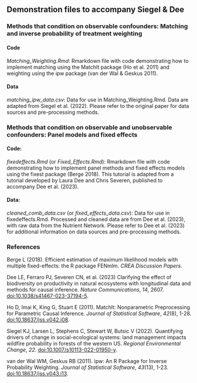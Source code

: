 ## Demonstration files to accompany Siegel & Dee


### Methods that condition on observable confounders: Matching and inverse probability of treatment weighting 

#### Code
_Matching_Weighting.Rmd_: Rmarkdown file with code demonstrating how to implement matching using the MatchIt package (Ho et al. 2011) and weighting using the ipw package (van der Wal & Geskus 2011).  

#### Data
_matching_ipw_data.csv_: Data for use in Matching_Weighting.Rmd. Data are adapted from Siegel et al. (2022). Please refer to the original paper for data sources and pre-processing methods.

### Methods that condition on observable and unobservable confounders: Panel models and fixed effects  

#### Code:
_fixedeffects.Rmd_ (or _Fixed_Effects.Rmd_): Rmarkdown file with code demonstrating how to implement panel methods and fixed effects models using the fixest package (Berge 2018). This tutorial is adapted from a tutorial developed by Laura Dee and Chris Severen, published to accompany Dee et al. (2023).    

#### Data:
_cleaned_comb_data.csv_ (or _fixed_effects_data.csv_): Data for use in fixedeffects.Rmd. Processed and cleaned data are from Dee et al. (2023), with raw data from the Nutrient Network. Please refer to Dee et al. (2023) for additional information on data sources and pre-processing methods.

### References
Berge L (2018). Efficient estimation of maximum likelihood models with multiple fixed-effects: the R package FENmlm. _CREA Discussion Papers_.

Dee LE, Ferraro PJ, Severen CN, et al. (2023) Clarifying the effect of biodiversity on productivity in natural ecosystems with longitudinal data and methods for causal inference. _Nature Communications_, *14*, 2607. [doi:10.1038/s41467-023-37194-5](https://doi.org/10.1038/s41467-023-37194-5).

Ho D, Imai K, King G, Stuart E (2011). MatchIt: Nonparametric Preprocessing for Parametric Causal Inference. _Journal of Statistical Software_, *42*(8), 1-28. [doi:10.18637/jss.v042.i08](https://doi.org/10.18637/jss.v042.i08).

Siegel KJ, Larsen L, Stephens C, Stewart W, Butsic V (2022). Quantifying drivers of change in social-ecological systems: land management impacts wildfire probability in forests of the western US. _Regional Environmental Change_, *22*. [doi:10.1007/s10113-022-01950-y](https://doi.org/10.1007/s10113-022-01950-y).

van der Wal WM, Geskus RB (2011). ipw: An R Package for Inverse Probability Weighting. _Journal of Statistical Software_, *43*(13), 1-23. [doi:10.18637/jss.v043.i13](https://doi.org/10.18637/jss.v043.i13). 

